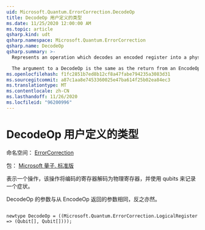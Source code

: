 ```yaml
---
uid: Microsoft.Quantum.ErrorCorrection.DecodeOp
title: DecodeOp 用户定义的类型
ms.date: 11/25/2020 12:00:00 AM
ms.topic: article
qsharp.kind: udt
qsharp.namespace: Microsoft.Quantum.ErrorCorrection
qsharp.name: DecodeOp
qsharp.summary: >-
  Represents an operation which decodes an encoded register into a physical register and the scratch qubits used to record a syndrome.

  The argument to a DecodeOp is the same as the return from an EncodeOp, and vice versa.
ms.openlocfilehash: f1fc2851b7ed8b12cf8a47fabe794235a3083d31
ms.sourcegitcommit: a87c1aa8e7453360025e47ba614f25b02ea84ec3
ms.translationtype: MT
ms.contentlocale: zh-CN
ms.lasthandoff: 11/26/2020
ms.locfileid: "96200996"
---
```

# <a name="decodeop-user-defined-type"></a>DecodeOp 用户定义的类型

命名空间： [ErrorCorrection](xref:Microsoft.Quantum.ErrorCorrection)

包： [Microsoft 量子. 标准版](https://nuget.org/packages/Microsoft.Quantum.Standard)


表示一个操作，该操作将编码的寄存器解码为物理寄存器，并使用 qubits 来记录一个症状。

DecodeOp 的参数与从 EncodeOp 返回的参数相同，反之亦然。

```qsharp

newtype DecodeOp = ((Microsoft.Quantum.ErrorCorrection.LogicalRegister => (Qubit[], Qubit[])));
```

